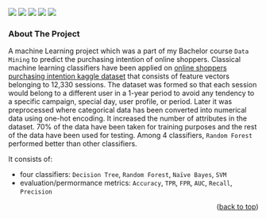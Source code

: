 <a name="readme-top"></a>
<p float="left">
  <img src="https://img.shields.io/badge/Python-FFD43B?style=for-the-badge&logo=python&logoColor=blue">
  <img src="https://img.shields.io/badge/Jupyter-F37626.svg?&style=for-the-badge&logo=Jupyter&logoColor=white">
  <img src="https://img.shields.io/badge/Pandas-2C2D72?style=for-the-badge&logo=pandas&logoColor=white">
  <img src="https://img.shields.io/badge/Numpy-777BB4?style=for-the-badge&logo=numpy&logoColor=white">
  <img src="https://img.shields.io/badge/scikit_learn-F7931E?style=for-the-badge&logo=scikit-learn&logoColor=white">
</p>

<!-- ABOUT THE PROJECT -->
### About The Project
A machine Learning project which was a part of my Bachelor course `Data Mining` to predict the purchasing intention of online shoppers. Classical machine learning classifiers have been applied on [online shoppers purchasing intention kaggle dataset](https://www.kaggle.com/datasets/imakash3011/online-shoppers-purchasing-intention-dataset) that consists of feature vectors belonging to 12,330 sessions. The dataset was formed so that each session would belong to a different user in a 1-year period to avoid any tendency to a specific campaign, special day, user profile, or period. Later it was preprocessed where categorical data has been converted into numerical data using one-hot encoding. It increased the number of attributes in the dataset. 70% of the data have been taken for training purposes and the rest of the data have been used for testing. Among 4 classifiers, `Random Forest` performed better than other classifiers.

It consists of: 
* four classifiers: `Decision Tree`, `Random Forest`, `Naïve Bayes`, `SVM`
* evaluation/permormance metrics: `Accuracy`, `TPR`, `FPR`, `AUC`, `Recall`, `Precision`

<p align="right">(<a href="#readme-top">back to top</a>)</p>


